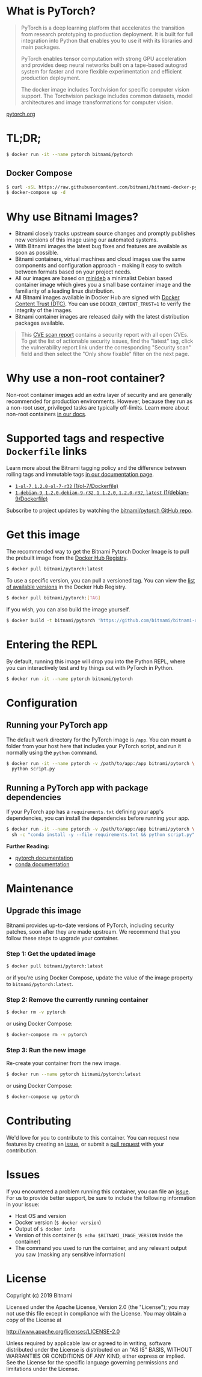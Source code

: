 # What is PyTorch?

> PyTorch is a deep learning platform that accelerates the transition from research prototyping to production deployment. It is built for full integration into Python that enables you to use it with its libraries and main packages. 
>
> PyTorch enables tensor computation with strong GPU acceleration and provides deep neural networks built on a tape-based autograd system for faster and more flexible experimentation and efficient production deployment.
>
> The docker image includes Torchvision for specific computer vision support. The Torchvision package includes common datasets, model architectures and image transformations for computer vision.

[pytorch.org](https://pytorch.org/)

# TL;DR;

```bash
$ docker run -it --name pytorch bitnami/pytorch
```

## Docker Compose

```bash
$ curl -sSL https://raw.githubusercontent.com/bitnami/bitnami-docker-pytorch/master/docker-compose.yml > docker-compose.yml
$ docker-compose up -d
```

# Why use Bitnami Images?

* Bitnami closely tracks upstream source changes and promptly publishes new versions of this image using our automated systems.
* With Bitnami images the latest bug fixes and features are available as soon as possible.
* Bitnami containers, virtual machines and cloud images use the same components and configuration approach - making it easy to switch between formats based on your project needs.
* All our images are based on [minideb](https://github.com/bitnami/minideb) a minimalist Debian based container image which gives you a small base container image and the familiarity of a leading linux distribution.
* All Bitnami images available in Docker Hub are signed with [Docker Content Trust (DTC)](https://docs.docker.com/engine/security/trust/content_trust/). You can use `DOCKER_CONTENT_TRUST=1` to verify the integrity of the images.
* Bitnami container images are released daily with the latest distribution packages available.

> This [CVE scan report](https://quay.io/repository/bitnami/pytorch?tab=tags) contains a security report with all open CVEs. To get the list of actionable security issues, find the "latest" tag, click the vulnerability report link under the corresponding "Security scan" field and then select the "Only show fixable" filter on the next page.

# Why use a non-root container?

Non-root container images add an extra layer of security and are generally recommended for production environments. However, because they run as a non-root user, privileged tasks are typically off-limits. Learn more about non-root containers [in our docs](https://docs.bitnami.com/containers/how-to/work-with-non-root-containers/).

# Supported tags and respective `Dockerfile` links

Learn more about the Bitnami tagging policy and the difference between rolling tags and immutable tags [in our documentation page](https://docs.bitnami.com/containers/how-to/understand-rolling-tags-containers/).


* [`1-ol-7`, `1.2.0-ol-7-r32` (1/ol-7/Dockerfile)](https://github.com/bitnami/bitnami-docker-pytorch/blob/1.2.0-ol-7-r32/1/ol-7/Dockerfile)
* [`1-debian-9`, `1.2.0-debian-9-r32`, `1`, `1.2.0`, `1.2.0-r32`, `latest` (1/debian-9/Dockerfile)](https://github.com/bitnami/bitnami-docker-pytorch/blob/1.2.0-debian-9-r32/1/debian-9/Dockerfile)

Subscribe to project updates by watching the [bitnami/pytorch GitHub repo](https://github.com/bitnami/bitnami-docker-pytorch).

# Get this image

The recommended way to get the Bitnami Pytorch Docker Image is to pull the prebuilt image from the [Docker Hub Registry](https://hub.docker.com/r/bitnami/pytorch).

```bash
$ docker pull bitnami/pytorch:latest
```

To use a specific version, you can pull a versioned tag. You can view the [list of available versions](https://hub.docker.com/r/bitnami/pytorch/tags/) in the Docker Hub Registry.

```bash
$ docker pull bitnami/pytorch:[TAG]
```

If you wish, you can also build the image yourself.

```bash
$ docker build -t bitnami/pytorch 'https://github.com/bitnami/bitnami-docker-pytorch.git#master:1/debian-9'
```

# Entering the REPL

By default, running this image will drop you into the Python REPL, where you can interactively test and try things out with PyTorch in Python.

```bash
$ docker run -it --name pytorch bitnami/pytorch
```

# Configuration

## Running your PyTorch app

The default work directory for the PyTorch image is `/app`. You can mount a folder from your host here that includes your PyTorch script, and run it normally using the `python` command.

```bash
$ docker run -it --name pytorch -v /path/to/app:/app bitnami/pytorch \
  python script.py
```

## Running a PyTorch app with package dependencies

If your PyTorch app has a `requirements.txt` defining your app's dependencies, you can install the dependencies before running your app.

```bash
$ docker run -it --name pytorch -v /path/to/app:/app bitnami/pytorch \
  sh -c "conda install -y --file requirements.txt && python script.py"
```

**Further Reading:**

  - [pytorch documentation](https://pytorch.org/docs/stable/index.html)
  - [conda documentation](https://docs.conda.io/en/latest/)

# Maintenance

## Upgrade this image

Bitnami provides up-to-date versions of PyTorch, including security patches, soon after they are made upstream. We recommend that you follow these steps to upgrade your container.

### Step 1: Get the updated image

```bash
$ docker pull bitnami/pytorch:latest
```

or if you're using Docker Compose, update the value of the image property to `bitnami/pytorch:latest`.

### Step 2: Remove the currently running container

```bash
$ docker rm -v pytorch
```

or using Docker Compose:

```bash
$ docker-compose rm -v pytorch
```

### Step 3: Run the new image

Re-create your container from the new image.

```bash
$ docker run --name pytorch bitnami/pytorch:latest
```

or using Docker Compose:

```bash
$ docker-compose up pytorch
```

# Contributing

We'd love for you to contribute to this container. You can request new features by creating an [issue](https://github.com/bitnami/bitnami-docker-pytorch/issues), or submit a [pull request](https://github.com/bitnami/bitnami-docker-pytorch/pulls) with your contribution.

# Issues

If you encountered a problem running this container, you can file an [issue](https://github.com/bitnami/bitnami-docker-pytorch/issues). For us to provide better support, be sure to include the following information in your issue:

- Host OS and version
- Docker version (`$ docker version`)
- Output of `$ docker info`
- Version of this container (`$ echo $BITNAMI_IMAGE_VERSION` inside the container)
- The command you used to run the container, and any relevant output you saw (masking any sensitive information)

# License

Copyright (c) 2019 Bitnami

Licensed under the Apache License, Version 2.0 (the "License");
you may not use this file except in compliance with the License.
You may obtain a copy of the License at

  <http://www.apache.org/licenses/LICENSE-2.0>

Unless required by applicable law or agreed to in writing, software
distributed under the License is distributed on an "AS IS" BASIS,
WITHOUT WARRANTIES OR CONDITIONS OF ANY KIND, either express or implied.
See the License for the specific language governing permissions and
limitations under the License.
